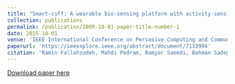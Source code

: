 ```yaml
---
title: "Smart-cuff: A wearable bio-sensing platform with activity-sensitive information quality assessment for monitoring ankle edema"
collection: publications
permalink: /publication/2009-10-01-paper-title-number-1
date: 2015-10-01
venue: 'IEEE International Conference on Pervasive Computing and Communication Workshops'
paperurl: 'https://ieeexplore.ieee.org/abstract/document/7133994'
citation: 'Ramin Fallahzadeh, Mahdi Pedram, Ramyar Saeedi, Bahman Sadeghi, Michael Ong, Hassan Ghasemzadeh. (2015). &quot;mart-cuff: A wearable bio-sensing platform with activity-sensitive information quality assessment for monitoring ankle edema.&quot; <i>IEEE International Conference on Pervasive Computing and Communication Workshops</i>.'
---
```


[Download paper here](https://github.com/mahdipedro/mpedram.github.io/blob/master/files/Smart_Cuff_A_Wearable_Bio_Sensing_Platfo.pdf)